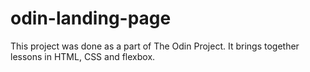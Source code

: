 # odin-landing-page
This project was done as a part of The Odin Project. It brings together lessons in HTML, CSS and flexbox.

